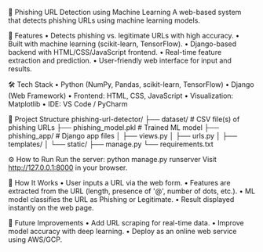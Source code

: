 🔐 Phishing URL Detection using Machine Learning
A web-based system that detects phishing URLs using machine learning models.

🚀 Features
• Detects phishing vs. legitimate URLs with high accuracy.
• Built with machine learning (scikit-learn, TensorFlow).
• Django-based backend with HTML/CSS/JavaScript frontend.
• Real-time feature extraction and prediction.
• User-friendly web interface for input and results.

🛠 Tech Stack
• Python (NumPy, Pandas, scikit-learn, TensorFlow)
• Django (Web Framework)
• Frontend: HTML, CSS, JavaScript
• Visualization: Matplotlib
• IDE: VS Code / PyCharm

📁 Project Structure
phishing-url-detector/
├── dataset/                  # CSV file(s) of phishing URLs
├── phishing_model.pkl        # Trained ML model
├── phishing_app/             # Django app files
│   ├── views.py
│   ├── urls.py
│   ├── templates/
│   └── static/
├── manage.py
└── requirements.txt

⚙️ How to Run
Run the server:
  python manage.py runserver
  Visit http://127.0.0.1:8000 in your browser.
  
🧪 How It Works
• User inputs a URL via the web form.
• Features are extracted from the URL (length, presence of '@', number of dots, etc.).
• ML model classifies the URL as Phishing or Legitimate.
• Result displayed instantly on the web page.

📌 Future Improvements
• Add URL scraping for real-time data.
• Improve model accuracy with deep learning.
• Deploy as an online web service using AWS/GCP.
